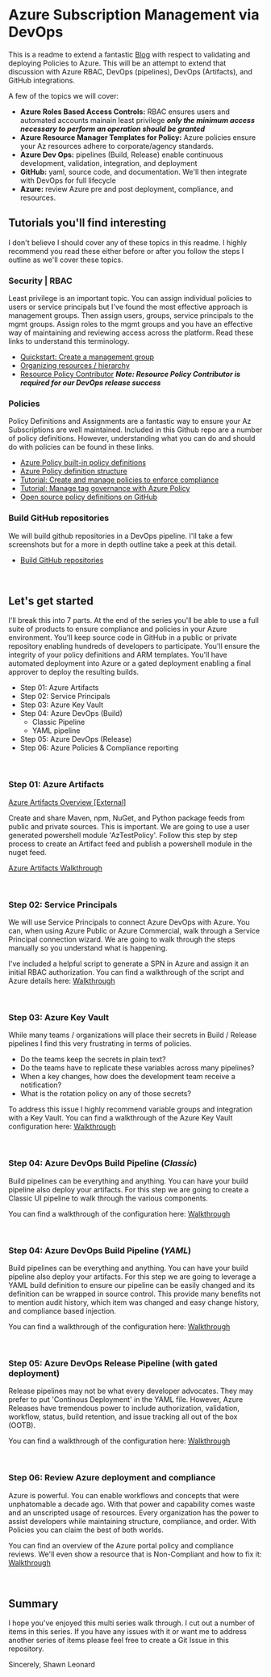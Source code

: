# Azure Subscription Management via DevOps

This is a readme to extend a fantastic [Blog](https://blog.tyang.org/2019/05/19/deploying-azure-policy-definitions-via-azure-devops-part-1/) with respect to validating and deploying Policies to Azure.    This will be an attempt to extend that discussion with Azure RBAC, DevOps (pipelines), DevOps (Artifacts), and GitHub integrations.

A few of the topics we will cover:

- **Azure Roles Based Access Controls:** RBAC ensures users and automated accounts mainain least privilege ***only the minimum access necessary to perform an operation should be granted***
- **Azure Resource Manager Templates for Policy:** Azure policies ensure your Az resources adhere to corporate/agency standards.
- **Azure Dev Ops:** pipelines (Build, Release) enable continuous development, validation, integration, and deployment
- **GitHub:** yaml, source code, and documentation. We'll then integrate with DevOps for full lifecycle
- **Azure:** review Azure pre and post deployment, compliance, and resources.  

## Tutorials you'll find interesting

I don't believe I should cover any of these topics in this readme.  I highly recommend you read these either before or after you follow the steps I outline as we'll cover these topics.

### Security | RBAC

Least privilege is an important topic.  You can assign individual policies to users or service principals but I've found the most effective approach is management groups.  Then assign users, groups, service principals to the mgmt groups.  Assign roles to the mgmt groups and you have an effective way of maintaining and reviewing access across the platform.  Read these links to understand this terminology.

- [Quickstart: Create a management group](https://docs.microsoft.com/en-us/azure/governance/management-groups/create-management-group-portal)
- [Organizing resources / hierarchy](https://docs.microsoft.com/en-us/azure/governance/management-groups/overview#hierarchy-of-management-groups-and-subscriptions)
- [Resource Policy Contributor](https://docs.microsoft.com/en-us/azure/role-based-access-control/built-in-roles#resource-policy-contributor)
  ***Note: Resource Policy Contributor is required for our DevOps release success***

### Policies

Policy Definitions and Assignments are a fantastic way to ensure your Az Subscriptions are well maintained.  Included in this Github repo are a number of policy definitions.  However, understanding what you can do and should do with policies can be found in these links.

- [Azure Policy built-in policy definitions](https://docs.microsoft.com/en-us/azure/governance/policy/samples/built-in-policies)
- [Azure Policy definition structure](https://docs.microsoft.com/en-us/azure/governance/policy/concepts/definition-structure)
- [Tutorial: Create and manage policies to enforce compliance](https://docs.microsoft.com/en-us/azure/governance/policy/tutorials/create-and-manage)
- [Tutorial: Manage tag governance with Azure Policy](https://docs.microsoft.com/en-us/azure/governance/policy/tutorials/govern-tags)
- [Open source policy definitions on GitHub](https://github.com/Azure/azure-policy)

### Build GitHub repositories

We will build github repositories in a DevOps pipeline.  I'll take a few screenshots but for a more in depth outline take a peek at this detail.

- [Build GitHub repositories](https://docs.microsoft.com/en-us/azure/devops/pipelines/repos/github?view=azure-devops&tabs=yaml)

&nbsp;

## Let's get started

I'll break this into 7 parts.  At the end of the series you'll be able to use a full suite of products to ensure compliance and policies in your Azure environment.  You'll keep source code in GitHub in a public or private repository enabling hundreds of developers to participate.  You'll ensure the integrity of your policy definitions and ARM templates.  You'll have automated deployment into Azure or a gated deployment enabling a final approver to deploy the resulting builds.

- Step 01: Azure Artifacts
- Step 02: Service Principals
- Step 03: Azure Key Vault
- Step 04: Azure DevOps (Build)
  - Classic Pipeline
  - YAML pipeline
- Step 05: Azure DevOps (Release)
- Step 06: Azure Policies & Compliance reporting

&nbsp;

### Step 01: Azure Artifacts

[Azure Artifacts Overview [External]](https://azure.microsoft.com/en-us/services/devops/artifacts/)  

Create and share Maven, npm, NuGet, and Python package feeds from public and private sources.  This is important.  We are going to use a user generated powershell module 'AzTestPolicy'.   Follow this step by step process to create an Artifact feed and publish a powershell module in the nuget feed.

[Azure Artifacts Walkthrough](./README_part01.md)

&nbsp;

### Step 02: Service Principals

We will use Service Principals to connect Azure DevOps with Azure.  You can, when using Azure Public or Azure Commercial, walk through a Service Principal connection wizard.  We are going to walk through the steps manually so you understand what is happening.

I've included a helpful script to generate a SPN in Azure and assign it an initial RBAC authorization.
You can find a walkthrough of the script and Azure details here: [Walkthrough](./readme_part02.md)

&nbsp;

### Step 03: Azure Key Vault

While many teams / organizations will place their secrets in Build / Release pipelines I find this very frustrating in terms of policies.  

- Do the teams keep the secrets in plain text?  
- Do the teams have to replicate these variables across many pipelines?
- When a key changes, how does the development team receive a notification?
- What is the rotation policy on any of those secrets?

To address this issue I highly recommend variable groups and integration with a Key Vault.
You can find a walkthrough of the Azure Key Vault configuration here: [Walkthrough](./readme_part03.md)

&nbsp;

### Step 04: Azure DevOps Build Pipeline (***Classic***)

Build pipelines can be everything and anything.  You can have your build pipeline also deploy your artifacts.  For this step we are going to create a Classic UI pipeline to walk through the various components.  

You can find a walkthrough of the configuration here: [Walkthrough](./readme_part04_v01.md)

&nbsp;

### Step 04: Azure DevOps Build Pipeline (***YAML***)

Build pipelines can be everything and anything.  You can have your build pipeline also deploy your artifacts.  For this step we are going to leverage a YAML build definition to ensure our pipeline can be easily changed and its definition can be wrapped in source control.  This provide many benefits not to mention audit history, which item was changed and easy change history, and compliance based injection.  

You can find a walkthrough of the configuration here: [Walkthrough](./readme_part04_v02.md)

&nbsp;

### Step 05: Azure DevOps Release Pipeline (with gated deployment)

Release pipelines may not be what every developer advocates.  They may prefer to put 'Continous Deployment' in the YAML file.  However, Azure Releases have tremendous power to include authorization, validation, workflow, status, build retention, and issue tracking all out of the box (OOTB).

You can find a walkthrough of the configuration here: [Walkthrough](./readme_part05.md)

&nbsp;

### Step 06: Review Azure deployment and compliance

Azure is powerful.  You can enable workflows and concepts that were unphatomable a decade ago.  With that power and capability comes waste and an unscripted usage of resources.  Every organization has the power to assist developers while maintaining structure, compliance, and order.  With Policies you can claim the best of both worlds.  

You can find an overview of the Azure portal policy and compliance reviews.  We'll even show a resource that is Non-Compliant and how to fix it: [Walkthrough](./readme_part06.md)

&nbsp;

## Summary

I hope you've enjoyed this multi series walk through.  I cut out a number of items in this series.  If you have any issues with it or want me to address another series of items please feel free to create a Git Issue in this repository.

Sincerely,
Shawn Leonard
